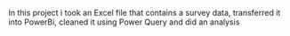 In this project i took an Excel file that contains a survey data, transferred it into PowerBi, cleaned it using Power Query and did an analysis
